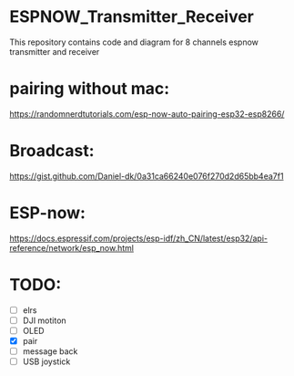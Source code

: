 # ESPNOW_Transmitter_Receiver
This repository contains code and diagram for 8 channels espnow transmitter and receiver 

# pairing without mac: 
https://randomnerdtutorials.com/esp-now-auto-pairing-esp32-esp8266/

# Broadcast:
https://gist.github.com/Daniel-dk/0a31ca66240e076f270d2d65bb4ea7f1

# ESP-now:
https://docs.espressif.com/projects/esp-idf/zh_CN/latest/esp32/api-reference/network/esp_now.html

# TODO:

- [ ] elrs
- [ ] DJI motiton
- [ ] OLED
- [x] pair
- [ ] message back
- [ ] USB joystick

